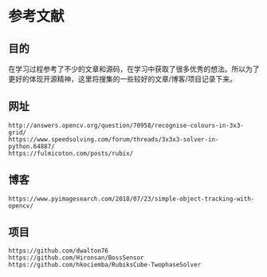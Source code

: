 # 参考文献

## 目的

在学习过程参考了不少的文章和源码，在学习中获取了很多优秀的想法。所以为了更好的体现开源精神，这里将搜集的一些较好的文章/博客/项目记录下来。


## 网址
```
http://answers.opencv.org/question/70958/recognise-colours-in-3x3-grid/
https://www.speedsolving.com/forum/threads/3x3x3-solver-in-python.64887/
https://fulmicoton.com/posts/rubix/
```

## 博客
```
https://www.pyimagesearch.com/2018/07/23/simple-object-tracking-with-opencv/
```


## 项目

```
https://github.com/dwalton76
https://github.com/Hironsan/BossSensor
https://github.com/hkociemba/RubiksCube-TwophaseSolver

```

